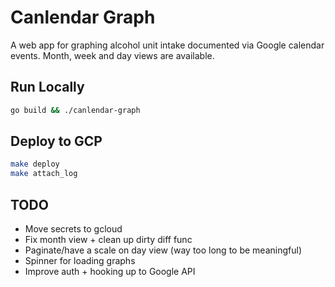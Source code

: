 # Canlendar Graph

A web app for graphing alcohol unit intake documented via Google calendar events. Month, week and day views are available. 

## Run Locally

```bash
go build && ./canlendar-graph
```

## Deploy to GCP

```bash
make deploy
make attach_log
```

## TODO

- Move secrets to gcloud
- Fix month view + clean up dirty diff func
- Paginate/have a scale on day view (way too long to be meaningful)
- Spinner for loading graphs
- Improve auth + hooking up to Google API